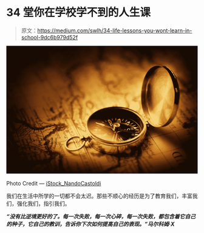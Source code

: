 # 34 堂你在学校学不到的人生课

> 原文：<https://medium.com/swlh/34-life-lessons-you-wont-learn-in-school-9dc6b979d52f>

![](img/1d173ca31ab159119df989a15db0be88.png)

Photo Credit — [iStock_NandoCastoldi](https://www.istockphoto.com/ca/portfolio/Castoldi?mediatype=photography&assettype=image&sort=best)

我们在生活中所学的一切都不会太迟。那些不顺心的经历是为了教育我们，丰富我们，强化我们，指引我们。

***“没有比逆境更好的了。每一次失败，每一次心碎，每一次失败，都包含着它自己的种子，它自己的教训，告诉你下次如何提高自己的表现。”马尔科姆·Ⅹ***